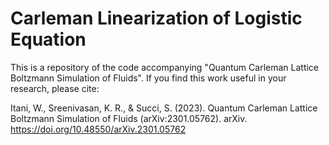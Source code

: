 # Carleman Linearization of Logistic Equation

This is a repository of the code accompanying "Quantum Carleman Lattice Boltzmann Simulation of Fluids". If you find this work useful in your research, please cite:

Itani, W., Sreenivasan, K. R., & Succi, S. (2023). Quantum Carleman Lattice Boltzmann Simulation of Fluids (arXiv:2301.05762). arXiv. https://doi.org/10.48550/arXiv.2301.05762

